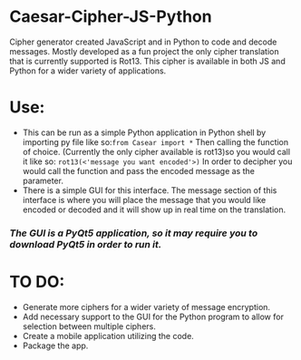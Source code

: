 # Caesar-Cipher-JS-Python
Cipher generator created JavaScript and in Python to code and decode messages. Mostly developed as a fun project the only cipher translation that is currently supported is Rot13. This cipher is available in both JS and Python for a wider variety of applications. 

# Use:
- This can be run as a simple Python application in Python shell by importing py file like so:`from Casear import *` Then calling the function of choice. (Currently the only cipher available is rot13)so you would call it like so: `rot13(<'message you want encoded'>)` In order to decipher you would call the function and pass the encoded message as the parameter. 
- There is a simple GUI for this interface. The message section of this interface is where you will place the message that you would like encoded or decoded and it will show up in real time on the translation. 
### *The GUI is a PyQt5 application, so it may require you to download PyQt5 in order to run it.*

# TO DO:
- Generate more ciphers for a wider variety of message encryption. 
- Add necessary support to the GUI for the Python program to allow for selection between multiple ciphers.
- Create a mobile application utilizing the code.
- Package the app.
